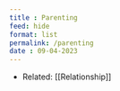 ```yaml
---
title : Parenting
feed: hide
format: list
permalink: /parenting
date : 09-04-2023
---
```


- Related: [[Relationship]]